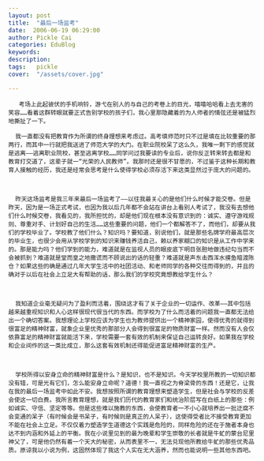 ```yaml
---
layout: post  
title:  "最后一场监考"
date:  2006-06-19 06:29:00
author: Pickle Cai  
categories: EduBlog  
keywords: 
description:   
tags:	pickle   
cover:  "/assets/cover.jpg"  

---
```


       考场上此起彼伏的手机响铃，游弋在别人的与自己的考卷上的目光，嘻嘻哈哈看上去无害的笑容……看着这群转眼就要正式告别学校的孩子们，我心里那隐藏着的为人师者的情弦还是被猛烈地撕扯了一下。

      我一直都没有把教育作为所谓的终身理想来考虑过。高考填师范时只不过是填在比较重要的那两行，而其中一行就把我送进了师范大学的大门。在职业院校呆了这么久，我唯一剩下的感觉就是逃离——逃离职业院校，甚至逃离学校……同学问过我要读的专业后，说你反正转来转去都是和教育打交道了，这辈子就一“光荣的人民教师”。我那时还是很不甘愿的，不过鉴于这种长期和教育人接触的经历，我还是经常会思考是什么使得学校必须存活下来这类显然过于庞大的问题的。



      昨天这场监考是我三年来最后一场监考了——以往我最关心的是他们什么时候才能交卷。但是昨天，因为是一场正式考试，也因为我以后几年都不会站在讲台上看别人考试了，我没有去想他们什么时候交卷，我看见的，我所担忧的，却是他们现在根本没有意识到的：诚实、遵守游戏规则、尊重对手、计划好自己的生活……这些重要的问题，他们一个都解答不了，而他们，却要从我们的学校毕业了。学校教了他们什么？知识吗？要知道，别说他们，就是那些名牌学府最高层次的毕业生，也很少会用从学校学到的知识来赚钱养活自己，赖以养家糊口的知识是从工作中学来的。那是能力吗？他们学到的能力，难道就是在监视人员的眼皮底下明目张胆地做违纪勾当而不会被抓到？难道就是堂而皇之地撒谎而不顾说出的话的轻重？难道就是声东击西浑水摸鱼暗渡陈仓？如果这些的确是通过几年大学生活中的社团活动、和老师同学的各种交往而得到的，并且的确对于以后在社会上立足大有帮助的话，那么我们的学校究竟想教给学生什么？



      我知道企业毫无疑问为了盈利而活着，围绕这才有了关于企业的一切运作、改革——其中包括越来越重视知识和人心这样很现代很当代的东西。而学校为了什么而活着的问题我一直都无法给出一个确切答案。我想理论上学校应该为学生也为教师提供出一个精神家园，使得优秀的就得到很富足的精神财富，就象企业里优秀的那部分人会得到很富足的物质财富一样。然而没有人会仅依靠富足的精神财富就能活下来，学校需要一套有效的机制来保证自己运转良好。如果我在学校和企业间作的这一类比成立，那么这套有效机制还得能促进富足精神财富的生产。



      学校所得以安身立命的精神财富是什么？是知识，也不是知识。今天学校里所教的一切知识都没有错，可是光有它们，怎么能安身立命呢？道德！我一直视之为脊梁骨的东西！还是它，让我在我的最后一场监考中如此不安。我想按照所谓的教育理想来塑造学生，但是社会与学校的反差会使这一切白费。我所言教育理想，就是我们历代的教育家们和统治阶层写在白纸上的那些：例如诚实、守信、坚定等等。但是这些难以施教的东西，会使教育者一不小心就培养出一批迂腐不会变通的呆子（有时候会是书呆子，有时候则是真正的人呆子），这使得受者比不接受教育更加不能在社会上立足。不仅仅着力塑造学生道德这个实践是危险的，同样危险的还在于施者本身也达不到内涵和外延上的平衡。我在小说里见到的最为晚辈和学生崇敬的长者就是牛虻的蒙台尼里神父了，可是他仍然有着一个天大的秘密，从而表里不一，无法兑现他所教给牛虻的那些优秀品质。原谅我以小说为例，这固然体现了我这个人实在无大涵养，然而也能说明一些其他东西吧。

		

		    
